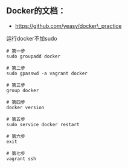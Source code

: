 ## Docker的文档：

* https://github.com/yeasy/docker\_practice 



运行docker不加sudo

```
# 第一步
sudo groupadd docker

# 第二步
sudo gpasswd -a vagrant docker

# 第三步
group docker

# 第四步
docker version

# 第五步
sudo service docker restart

# 第六步
exit

# 第七步
vagrant ssh
```



